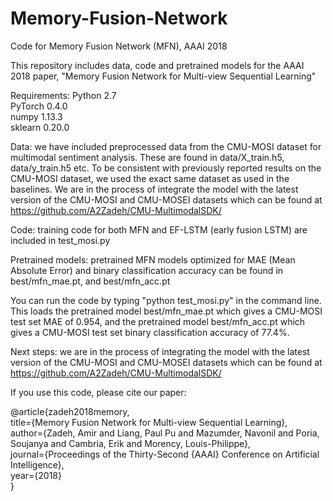 # Memory-Fusion-Network
Code for Memory Fusion Network (MFN), AAAI 2018

This repository includes data, code and pretrained models for the AAAI 2018 paper, "Memory Fusion Network for Multi-view Sequential Learning"

Requirements:
Python 2.7 </br>
PyTorch 0.4.0 </br>
numpy 1.13.3 </br>
sklearn 0.20.0

Data: we have included preprocessed data from the CMU-MOSI dataset for multimodal sentiment analysis. These are found in data/X_train.h5, data/y_train.h5 etc. To be consistent with previously reported results on the CMU-MOSI dataset, we used the exact same dataset as used in the baselines. We are in the process of integrate the model with the latest version of the CMU-MOSI and CMU-MOSEI datasets which can be found at https://github.com/A2Zadeh/CMU-MultimodalSDK/

Code: training code for both MFN and EF-LSTM (early fusion LSTM) are included in test_mosi.py

Pretrained models: pretrained MFN models optimized for MAE (Mean Absolute Error) and binary classification accuracy can be found in best/mfn_mae.pt, and best/mfn_acc.pt

You can run the code by typing "python test_mosi.py" in the command line. This loads the pretrained model best/mfn_mae.pt which gives a CMU-MOSI test set MAE of 0.954, and the pretrained model best/mfn_acc.pt which gives a CMU-MOSI test set binary classification accuracy of 77.4%.

Next steps: we are in the process of integrating the model with the latest version of the CMU-MOSI and CMU-MOSEI datasets which can be found at https://github.com/A2Zadeh/CMU-MultimodalSDK/

If you use this code, please cite our paper:

@article{zadeh2018memory, </br>
  title={Memory Fusion Network for Multi-view Sequential Learning}, </br>
  author={Zadeh, Amir and Liang, Paul Pu and Mazumder, Navonil and Poria, Soujanya and Cambria, Erik and Morency, Louis-Philippe}, </br>
  journal={Proceedings of the Thirty-Second {AAAI} Conference on Artificial Intelligence}, </br>
  year={2018} </br>
}
